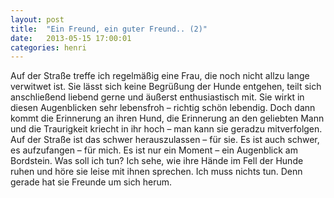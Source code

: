 ```yaml
---
layout: post
title:  "Ein Freund, ein guter Freund.. (2)"
date:   2013-05-15 17:00:01
categories: henri
---
```


Auf der Straße treffe ich regelmäßig eine Frau, die noch nicht allzu lange
verwitwet ist. Sie lässt sich keine Begrüßung der Hunde entgehen, teilt sich
anschließend liebend gerne und äußerst enthusiastisch mit. Sie wirkt in diesen
Augenblicken sehr lebensfroh – richtig schön lebendig.  Doch dann kommt die
Erinnerung an ihren Hund, die Erinnerung an den geliebten Mann und die
Traurigkeit kriecht in ihr hoch – man kann sie geradzu mitverfolgen. Auf der
Straße ist das schwer herauszulassen – für sie. Es ist auch schwer, es
aufzufangen – für mich. Es ist nur ein Moment – ein Augenblick am Bordstein. Was
soll ich tun?  Ich sehe, wie ihre Hände im Fell der Hunde ruhen und höre sie
leise mit ihnen sprechen. Ich muss nichts tun. Denn gerade hat sie Freunde um
sich herum.
